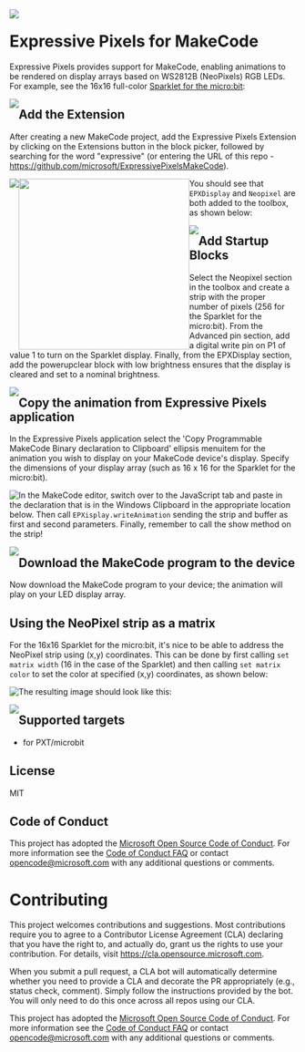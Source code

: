 <img src="https://github.com/microsoft/ExpressivePixelsMakeCode/blob/master/images/EPXGitHubLockup.png" style="float: left; margin-right: 10px;" />

# Expressive Pixels for MakeCode

Expressive Pixels provides support for MakeCode, enabling animations to be rendered on display arrays based on WS2812B (NeoPixels) RGB LEDs. For example, see the 16x16 full-color [Sparklet for the micro:bit](https://siliconsquared.com/sparkletmicrobit/):

<img src="https://github.com/microsoft/ExpressivePixelsMakeCode/blob/master/images/sparkletPhoto.jpg" style="float: left;" />


## Add the Extension

After creating a new MakeCode project, add the Expressive Pixels Extension by clicking on the Extensions button in the block picker, followed by searching for the word "expressive" (or entering the URL of this repo - https://github.com/microsoft/ExpressivePixelsMakeCode).

<img src="https://github.com/microsoft/ExpressivePixelsMakeCode/blob/master/images/Docs-MakeCode-Extension.png" style="float: left;" />
<img src="https://github.com/microsoft/ExpressivePixelsMakeCode/blob/master/images/Docs-MakeCode-ExtensionURL.png" style="float: left;"  width="300"/>

You should see that `EPXDisplay` and `Neopixel` are both added to the toolbox, as shown below:

<img src="https://github.com/microsoft/ExpressivePixelsMakeCode/blob/master/images/EPXDisplay-Neopixel.JPG" style="float: left;"/>


## Add Startup Blocks

Select the Neopixel section in the toolbox and create a strip with the proper number of pixels (256 for the Sparklet for the micro:bit).  From the Advanced pin section, add a digital write pin on P1 of value 1 to turn on the Sparklet display. Finally, from the EPXDisplay section, add the powerupclear block with low brightness ensures that the display is cleared and set to a nominal brightness.

<img src="https://github.com/microsoft/ExpressivePixelsMakeCode/blob/master/images/Docs-MakeCode-Startup.png" style="float: left;" />

## Copy the animation from Expressive Pixels application 

In the Expressive Pixels application select the 'Copy Programmable MakeCode Binary declaration to Clipboard' ellipsis menuitem for the animation you wish to display on your MakeCode device's display. Specify the dimensions of your display array (such as 16 x 16 for the Sparklet for the micro:bit). 

In the MakeCode editor, switch over to the JavaScript tab <img src="https://github.com/microsoft/ExpressivePixelsMakeCode/blob/master/images/Docs-MakeCode-Javascript.png" style="float: left;" /> and paste in the declaration that is in the Windows Clipboard in the appropriate location below. Then call `EPXisplay.writeAnimation` sending the strip and buffer as first and second parameters.  Finally, remember to call the show method on the strip!

<img src="https://github.com/microsoft/ExpressivePixelsMakeCode/blob/master/images/Docs-MakeCode-JScript.png" style="float: left;" />

## Download the MakeCode program to the device

Now download the MakeCode program to your device; the animation will play on your LED display array. 

## Using the NeoPixel strip as a matrix

For the 16x16 Sparklet for the micro:bit, it's nice to be able to address the NeoPixel strip using
(x,y) coordinates.  This can be done by first calling `set matrix width` (16 in the case of the Sparklet) 
and then calling `set matrix color` to set the color at specified (x,y) coordinates, as shown below:

<img src="https://github.com/microsoft/ExpressivePixelsMakeCode/blob/master/images/setMatrixWidth.JPG" style="float: left;" />

The resulting image should look like this:

<img src="https://github.com/microsoft/ExpressivePixelsMakeCode/blob/master/images/redDiagonalLine.jpg" style="float: left;" />

## Supported targets

* for PXT/microbit

## License

MIT

## Code of Conduct

This project has adopted the [Microsoft Open Source Code of Conduct](https://opensource.microsoft.com/codeofconduct/). For more information see the [Code of Conduct FAQ](https://opensource.microsoft.com/codeofconduct/faq/) or contact [opencode@microsoft.com](mailto:opencode@microsoft.com) with any additional questions or comments.

# Contributing

This project welcomes contributions and suggestions.  Most contributions require you to agree to a
Contributor License Agreement (CLA) declaring that you have the right to, and actually do, grant us
the rights to use your contribution. For details, visit https://cla.opensource.microsoft.com.

When you submit a pull request, a CLA bot will automatically determine whether you need to provide
a CLA and decorate the PR appropriately (e.g., status check, comment). Simply follow the instructions
provided by the bot. You will only need to do this once across all repos using our CLA.

This project has adopted the [Microsoft Open Source Code of Conduct](https://opensource.microsoft.com/codeofconduct/).
For more information see the [Code of Conduct FAQ](https://opensource.microsoft.com/codeofconduct/faq/) or
contact [opencode@microsoft.com](mailto:opencode@microsoft.com) with any additional questions or comments.

